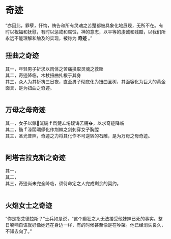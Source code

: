 # 奇迹
“亦因此，罪孽，忏悔，祷告和所有灵魂之苦楚都被具象化地展现，无所不在。有时以祝福和抚慰，有时以惩戒和腐蚀，神的意志，以平等的虔诚和残酷，以我们所永远不能理解和触及的实现，被称为 **奇迹** 。”
## 扭曲之奇迹
其一，年轻男子祈求以肉体之苦痛换取灵魂之救赎</br>
其二，奇迹降临，木杖扭曲扎根于其身</br>
其三，众人为其祈祷三日夜，直至男子彻底化为扭曲圣树，其面容化为巨大的黄金面具，是为扭曲之奇迹。</br>
```
```
## 万母之母奇迹
其一，女子以鎵洸鍦ｆ爲鏈ㄥ埢鍑诲叾鑳�，以求奇迹降临</br>
其二，鍦ｆ湪闆曞儚化作荆棘之剑刺穿女子胸膛</br>
其三，圣光普照，奇迹之力将其化作不可逆转的石雕，是为万母之母奇迹。</br>
```
```
## 阿塔吉拉克斯之奇迹
其一，</br>
其二，</br>
其三，奇迹尚未完全降临，须待命定之人完成剩余的契约。</br>
```
```
## 火焰女士之奇迹
“你是指艾德拉斯？”士兵如是说，“这个癫狂之人无法接受他妹妹已死的事实。整日喃喃自语就好像她还在身边一样，有的时候甚至像是在吵架。他已经消失良久，不知去向了。”
